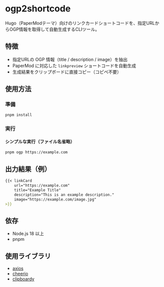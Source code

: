 # ogp2shortcode

Hugo（PaperModテーマ）向けのリンクカードショートコードを、指定URLからOGP情報を取得して自動生成するCLIツール。

## 特徴

* 指定URLの OGP 情報（title / description / image）を抽出
* PaperMod に対応した `linkpreview` ショートコードを自動生成
* 生成結果をクリップボードに直接コピー（コピペ不要）

## 使用方法

### 準備

```bash
pnpm install
```

### 実行

#### シンプルな実行（ファイル名省略）

```bash
pnpm ogp https://example.com
```

## 出力結果（例）

```markdown
{{< linkCard
    url="https://example.com"
    title="Example Title"
    description="This is an example description."
    image="https://example.com/image.jpg"
>}}
```

## 依存

* Node.js 18 以上
* pnpm

## 使用ライブラリ

* [axios](https://github.com/axios/axios)
* [cheerio](https://github.com/cheeriojs/cheerio)
* [clipboardy](https://github.com/sindresorhus/clipboardy)
